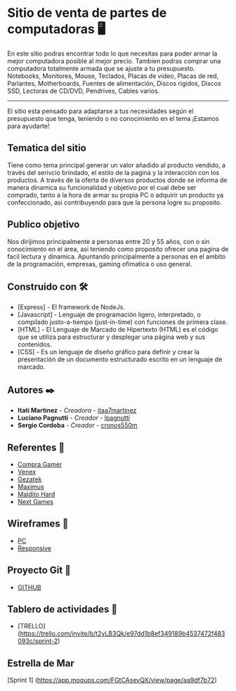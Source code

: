 # Sitio de venta de partes de computadoras 🖥️

En este sitio podras encontrar todo lo que necesitas para poder armar la mejor computadora posible al mejor precio.
Tambien podras comprar una computadora totalmente armada que se ajuste a tu presupuesto.
Notebooks, Monitores, Mouse, Teclados, Placas de video, Placas de red, Parlantes, Motherboards, Fuentes de alimentación, Discos rigidos, Discos SSD, Lectoras de CD/DVD, Pendrives, Cables varios.

______________________________________________

El sitio esta pensado para adaptarse a tus necesidades según el presupuesto que tenga, teniendo o no conocimiento en el tema ¡Estamos para ayudarte!
  
## Tematica del sitio
Tiene como tema principal generar un valor añadido al producto vendido, a través del serivcio brindado, el estilo de la pagina  y la interacción con los productos.
A través de la oferta de diversos productos donde se informa de manera dinamica su funcionalidad y objetivo por el cual debe ser comprado, tanto a la hora de armar su propia PC o adquirir un producto ya confeccionado, asi contribuyendo para que la persona logre su proposito.

## Publico objetivo 

Nos dirijimos principalmente a personas entre 20 y 55 años, con o sin conocimiento en el area, asi teniendo como  proposito ofrecer una pagina de facil lectura y dinamica.
Apuntando principalmente a personas en el ambito de la programación, empresas, gaming ofimatica o uso general.


## Construido con 🛠️

* [Express] - El framework de NodeJs.
* [Javascript] - Lenguaje de programación ligero, interpretado, o compilado justo-a-tiempo (just-in-time) con funciones de primera clase.
* [HTML] - El Lenguaje de Marcado de Hipertexto (HTML) es el código que se utiliza para estructurar y desplegar una página web y sus contenidos.
* [CSS] - Es un lenguaje de diseño gráfico para definir y crear la presentación de un documento estructurado escrito en un lenguaje de marcado.

## Autores ✒️

* **Itati Martinez** - *Creadora* - [itaa7martinez](https://github.com/itaa7martinez)
* **Luciano Pagnutti** - *Creador* - [lpagnutti](https://github.com/lpagnutti)
* **Sergio Cordoba** - *Creador* - [cronos550m](https://github.com/cronos550m/)

## Referentes 📄

* [Compra Gamer](https://compragamer.com/)
* [Venex](https://www.venex.com.ar/)
* [Gezatek](https://www.gezatek.com.ar/)
* [Maximus](https://www.maximus.com.ar/)
* [Maldito Hard](https://www.malditohard.com.ar/)
* [Next Games](https://nextgames.com.ar/)

## Wireframes 📄

* [PC](https://miro.com/app/board/o9J_l4Kmv40=/)
* [Responsive](https://miro.com/app/board/o9J_l4JiMzA=/)

## Proyecto Git 📄

* [GITHUB](https://github.com/cronos550m/ProyectoDH)

## Tablero de actividades 📄
* [TRELLO] (https://trello.com/invite/b/t2yLB3Qk/e97dd1b8ef349189b4537472f483093c/sprint-2)

## Estrella de Mar
[Sprint 1] (https://app.moqups.com/FGtCAsevQX/view/page/aa9df7b72)
